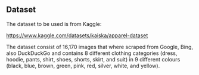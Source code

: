 
## Dataset

The dataset to be used is from Kaggle:

https://www.kaggle.com/datasets/kaiska/apparel-dataset

The dataset consist of 16,170 images that where scraped from Google, Bing, also DuckDuckGo and contains 8 different clothing categories (dress, hoodie, pants, shirt, shoes, shorts, skirt, and suit) in 9 different colours (black, blue, brown, green, pink, red, silver, white, and yellow).
